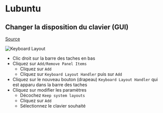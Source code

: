 # Lubuntu

## Changer la disposition du clavier (GUI)

[Source](https://discourse.lubuntu.me/t/how-to-change-keyboard-layout-18-04-2-lts/168/2)

![Keyboard Layout](https://discourse-data.lubuntu.s3.thomas-ward-consulting.llc/original/1X/1e92db1f1c6b3fdd1503669197d560428c620a95.png)

- Clic droit sur la barre des taches en bas
- Cliquez sur `Add/Remove Panel Items`
  - Cliquez sur `Add`
  - Cliquez sur `Keyboard Layout Handler` puis sur `Add`
- Cliquez sur le nouveau bouton (drapeau) `Keyboard Layout Handler` qui est apparu dans la barre des taches
- Cliquez sur modifier les paramètres
  - Décochez `Keep system layouts`
  - Cliquez sur `Add`
  - Sélectionnez le clavier souhaité

